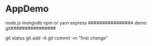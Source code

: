 # AppDemo
node.js
mongodb
npm or yarn
express
###############A demo git################

git status
git add -A
git commit -m "first change"